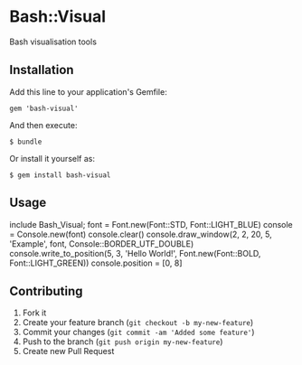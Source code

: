 # Bash::Visual

Bash visualisation tools

## Installation

Add this line to your application's Gemfile:

    gem 'bash-visual'

And then execute:

    $ bundle

Or install it yourself as:

    $ gem install bash-visual

## Usage

include Bash_Visual;
font = Font.new(Font::STD, Font::LIGHT_BLUE)
console = Console.new(font)
console.clear()
console.draw_window(2, 2, 20, 5, 'Example', font, Console::BORDER_UTF_DOUBLE)
console.write_to_position(5, 3, 'Hello World!', Font.new(Font::BOLD, Font::LIGHT_GREEN))
console.position = [0, 8]

## Contributing

1. Fork it
2. Create your feature branch (`git checkout -b my-new-feature`)
3. Commit your changes (`git commit -am 'Added some feature'`)
4. Push to the branch (`git push origin my-new-feature`)
5. Create new Pull Request
